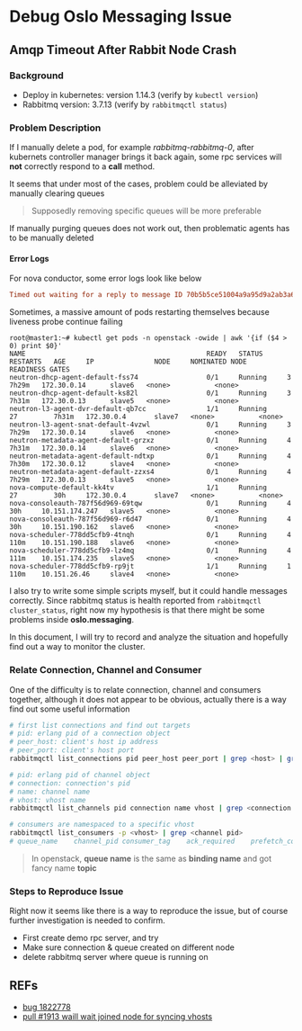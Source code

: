 # Debug Oslo Messaging Issue

## Amqp Timeout After Rabbit Node Crash

### Background

* Deploy in kubernetes: version 1.14.3 (verify by `kubectl version`)
* Rabbitmq version: 3.7.13 (verify by `rabbitmqctl status`)

### Problem Description

If I manually delete a pod, for example *rabbitmq-rabbitmq-0*, after kubernets controller manager brings it back again, some rpc services will **not** correctly respond to a **call** method.

It seems that under most of the cases, problem could be alleviated by manually clearing queues

> Supposedly removing specific queues will be more preferable

If manually purging queues does not work out, then problematic agents has to be manually deleted

#### Error Logs

For nova conductor, some error logs look like below

```ini
Timed out waiting for a reply to message ID 70b5b5ce51004a9a95d9a2ab3a68fac2', u'code': 500, u'details': u'  File "/var/lib/openstack/local/lib/python2.7/site-packages/nova/conductor/manager.py", line 1237, in schedule_and_build_instances\n    instance_uuids, return_alternates=True)\n  File "/var/lib/openstack/local/lib/python2.7/site-packages/nova/conductor/manager.py", line 750, in _schedule_instances\n    return_alternates=return_alternates)\n  File "/var/lib/openstack/local/lib/python2.7/site-packages/nova/scheduler/client/__init__.py", line 50, in select_destinations\n    instance_uuids, return_objects, return_alternates)\n  File "/var/lib/openstack/local/lib/python2.7/site-packages/nova/scheduler/client/__init__.py", line 35, in __run_method\n    return getattr(self.instance, __name)(*args, **kwargs)\n  File "/var/lib/openstack/local/lib/python2.7/site-packages/nova/scheduler/client/query.py", line 42, in select_destinations\n    instance_uuids, return_objects, return_alternates)\n  File "/var/lib/openstack/local/lib/python2.7/site-packages/nova/scheduler/rpcapi.py", line 160, in select_destinations\n    return cctxt.call(ctxt, \'select_destinations\', **msg_args)\n  File "/var/lib/openstack/local/lib/python2.7/site-packages/oslo_messaging/rpc/client.py", line 179, in call\n    retry=self.retry)\n  File "/var/lib/openstack/local/lib/python2.7/site-packages/oslo_messaging/transport.py", line 133, in _send\n    retry=retry)\n  File "/var/lib/openstack/local/lib/python2.7/site-packages/oslo_messaging/_drivers/amqpdriver.py", line 584, in send\n    call_monitor_timeout, retry=retry)\n  File "/var/lib/openstack/local/lib/python2.7/site-packages/oslo_messaging/_drivers/amqpdriver.py", line 573, in _send\n    call_monitor_timeout)\n  File "/var/lib/openstack/local/lib/python2.7/site-packages/oslo_messaging/_drivers/amqpdriver.py", line 459, in wait\n    message = self.waiters.get(msg_id, timeout=timeout)\n  File "/var/lib/openstack/local/lib/python2.7/site-packages/oslo_messaging/_drivers/amqpdriver.py", line 336, in get\n    \'to message ID %s\' % msg_id)\n', u'created': u'2019-10-10T07:15:01Z
```

Sometimes, a massive amount of pods restarting themselves because liveness probe continue failing

```console
root@master1:~# kubectl get pods -n openstack -owide | awk '{if ($4 > 0) print $0}'
NAME                                             READY   STATUS      RESTARTS   AGE     IP               NODE     NOMINATED NODE   READINESS GATES
neutron-dhcp-agent-default-fss74                 0/1     Running     3          7h29m   172.30.0.14      slave6   <none>           <none>
neutron-dhcp-agent-default-ks82l                 0/1     Running     3          7h31m   172.30.0.13      slave5   <none>           <none>
neutron-l3-agent-dvr-default-qb7cc               1/1     Running     27         7h31m   172.30.0.4       slave7   <none>           <none>
neutron-l3-agent-snat-default-4vzwl              0/1     Running     3          7h29m   172.30.0.14      slave6   <none>           <none>
neutron-metadata-agent-default-grzxz             0/1     Running     4          7h31m   172.30.0.14      slave6   <none>           <none>
neutron-metadata-agent-default-ndtxp             0/1     Running     4          7h30m   172.30.0.12      slave4   <none>           <none>
neutron-metadata-agent-default-zzxs4             0/1     Running     4          7h29m   172.30.0.13      slave5   <none>           <none>
nova-compute-default-kk4tv                       1/1     Running     27         30h     172.30.0.4       slave7   <none>           <none>
nova-consoleauth-787f56d969-69tqw                0/1     Running     4          30h     10.151.174.247   slave5   <none>           <none>
nova-consoleauth-787f56d969-r6d47                0/1     Running     4          30h     10.151.190.162   slave6   <none>           <none>
nova-scheduler-778dd5cfb9-4tnqh                  0/1     Running     4          110m    10.151.190.188   slave6   <none>           <none>
nova-scheduler-778dd5cfb9-lz4mq                  0/1     Running     4          111m    10.151.174.235   slave5   <none>           <none>
nova-scheduler-778dd5cfb9-rp9jt                  1/1     Running     1          110m    10.151.26.46     slave4   <none>           <none>
```

I also try to write some simple scripts myself, but it could handle messages correctly. Since rabbitmq status is health reported from `rabbitmqctl cluster_status`, right now my hypothesis is that there might be some problems inside **oslo.messaging**.

In this document, I will try to record and analyze the situation and hopefully find out a way to monitor the cluster.

### Relate Connection, Channel and Consumer

One of the difficulty is to relate connection, channel and consumers together, although it does not appear to be obvious, actually there is a way find out some useful information

```bash
# first list connections and find out targets
# pid: erlang pid of a connection object
# peer_host: client's host ip address
# peer_port: client's host port
rabbitmqctl list_connections pid peer_host peer_port | grep <host> | grep <port>

# pid: erlang pid of channel object
# connection: connection's pid
# name: channel name
# vhost: vhost name
rabbitmqctl list_channels pid connection name vhost | grep <connection pid>

# consumers are namespaced to a specific vhost
rabbitmqctl list_consumers -p <vhost> | grep <channel pid>
# queue_name	channel_pid	consumer_tag	ack_required	prefetch_count	arguments
```

> In openstack, **queue name** is the same as **binding name** and got fancy name **topic**

### Steps to Reproduce Issue

Right now it seems like there is a way to reproduce the issue, but of course further investigation is needed to confirm.

* First create demo rpc server, and try
* Make sure connection & queue created on different node
* delete rabbitmq server where queue is running on

## REFs

* [bug 1822778](https://bugs.launchpad.net/oslo.messaging/+bug/1822778)
* [pull #1913 waill wait joined node for syncing vhosts](https://github.com/rabbitmq/rabbitmq-server/pull/1913)